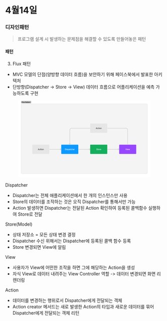 # 4월14일

### 디자인패턴

> 프로그램 설계 시 발생하는 문제점을 해결할 수 있도록 만들어놓은 패턴

#### 패턴

3. Flux 패턴

* MVC 모델의 단점(양방향 데이터 흐름)을 보안하기 위해 페이스북에서 발표한 아키텍처
* 단방향(Dispatcher -> Store -> View) 데이터 흐름으로 어플리케이션을 예측 가능하도록 구현

<figure><img src="../../.gitbook/assets/flux_pattern.png" alt=""><figcaption></figcaption></figure>



Dispatcher

* Dispatcher는 전체 애플리케이션에서 한 개의 인스턴스만 사용
* Store의 데이터를 조작하는 것은 오직 Dispatcher를 통해서만 가능
* Action 발생하면 Dispatcher는 전달된 Action 확인하여 등록된 콜백함수 실행하여 Store로 전달



Store(Model)

* 상태 저장소 = 모든 상태 변경 결정
* Dispatcher 수신 위해서는 Dispatcher에 등록된 콜백 함수 등록
* Store 변경되면 View에 알림



View

* 사용자가 View에 어떤한 조작을 하면 그에 해당하는 Action을 생성
* 자식 View로 데이터 내려주는 View Controller 역할 -> 데이터 변경되면 화면 리렌더링



Action

* 데이터를 변경하는 행위로서 Dispatcher에게 전달되는 객체
* Action creator 메서드는 새로 발생한 Action의 타입과 새로운 데이터를 묶어 Dispatcher에게 전달되는 객체 리턴

